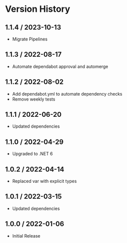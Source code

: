 # Version History

## 1.1.4 / 2023-10-13

- Migrate Pipelines

## 1.1.3 / 2022-08-17

- Automate dependabot approval and automerge

## 1.1.2 / 2022-08-02

- Add dependabot.yml to automate dependency checks
- Remove weekly tests

## 1.1.1 / 2022-06-20

- Updated dependencies

## 1.1.0 / 2022-04-29

- Upgraded to .NET 6

## 1.0.2 / 2022-04-14

- Replaced var with explicit types

## 1.0.1 / 2022-03-15

- Updated dependencies

## 1.0.0 / 2022-01-06

- Initial Release
